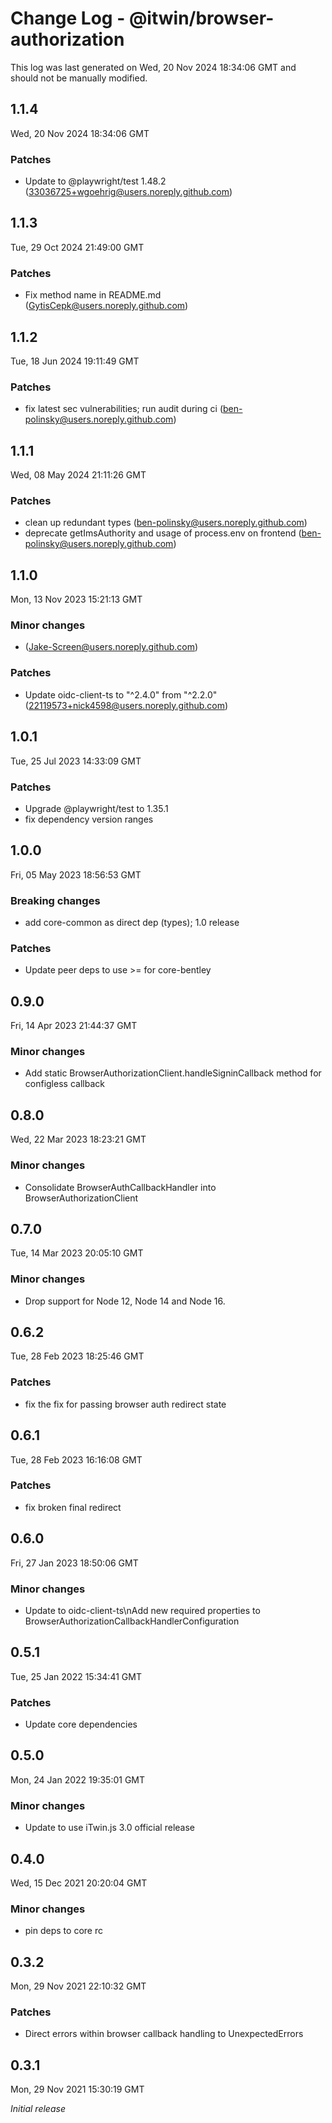 # Change Log - @itwin/browser-authorization

This log was last generated on Wed, 20 Nov 2024 18:34:06 GMT and should not be manually modified.

<!-- Start content -->

## 1.1.4

Wed, 20 Nov 2024 18:34:06 GMT

### Patches

- Update to @playwright/test 1.48.2 (33036725+wgoehrig@users.noreply.github.com)

## 1.1.3

Tue, 29 Oct 2024 21:49:00 GMT

### Patches

- Fix method name in README.md (GytisCepk@users.noreply.github.com)

## 1.1.2

Tue, 18 Jun 2024 19:11:49 GMT

### Patches

- fix latest sec vulnerabilities; run audit during ci (ben-polinsky@users.noreply.github.com)

## 1.1.1

Wed, 08 May 2024 21:11:26 GMT

### Patches

- clean up redundant types (ben-polinsky@users.noreply.github.com)
- deprecate getImsAuthority and usage of process.env on frontend (ben-polinsky@users.noreply.github.com)

## 1.1.0

Mon, 13 Nov 2023 15:21:13 GMT

### Minor changes

-  (Jake-Screen@users.noreply.github.com)

### Patches

- Update oidc-client-ts to "^2.4.0" from "^2.2.0" (22119573+nick4598@users.noreply.github.com)

## 1.0.1
Tue, 25 Jul 2023 14:33:09 GMT

### Patches

- Upgrade @playwright/test to 1.35.1
- fix dependency version ranges

## 1.0.0
Fri, 05 May 2023 18:56:53 GMT

### Breaking changes

- add core-common as direct dep (types); 1.0 release

### Patches

- Update peer deps to use >= for core-bentley

## 0.9.0
Fri, 14 Apr 2023 21:44:37 GMT

### Minor changes

- Add static BrowserAuthorizationClient.handleSigninCallback method for configless callback

## 0.8.0
Wed, 22 Mar 2023 18:23:21 GMT

### Minor changes

- Consolidate BrowserAuthCallbackHandler into BrowserAuthorizationClient

## 0.7.0
Tue, 14 Mar 2023 20:05:10 GMT

### Minor changes

- Drop support for Node 12, Node 14 and Node 16.

## 0.6.2
Tue, 28 Feb 2023 18:25:46 GMT

### Patches

- fix the fix for passing browser auth redirect state

## 0.6.1
Tue, 28 Feb 2023 16:16:08 GMT

### Patches

- fix broken final redirect

## 0.6.0
Fri, 27 Jan 2023 18:50:06 GMT

### Minor changes

- Update to oidc-client-ts\nAdd new required properties to BrowserAuthorizationCallbackHandlerConfiguration

## 0.5.1
Tue, 25 Jan 2022 15:34:41 GMT

### Patches

- Update core dependencies

## 0.5.0
Mon, 24 Jan 2022 19:35:01 GMT

### Minor changes

- Update to use iTwin.js 3.0 official release

## 0.4.0
Wed, 15 Dec 2021 20:20:04 GMT

### Minor changes

- pin deps to core rc

## 0.3.2
Mon, 29 Nov 2021 22:10:32 GMT

### Patches

- Direct errors within browser callback handling to UnexpectedErrors

## 0.3.1
Mon, 29 Nov 2021 15:30:19 GMT

_Initial release_
